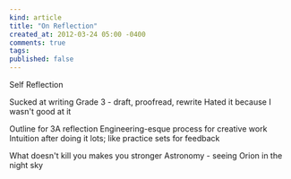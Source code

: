 ```yaml
---
kind: article
title: "On Reflection"
created_at: 2012-03-24 05:00 -0400
comments: true
tags:
published: false
---
```


Self Reflection

Sucked at writing 
Grade 3 - draft, proofread, rewrite 
Hated it because I wasn't good at it

Outline for 3A reflection 
Engineering-esque process for creative work
Intuition after doing it lots; like practice sets for feedback

What doesn't kill you makes you stronger
Astronomy - seeing Orion in the night sky

